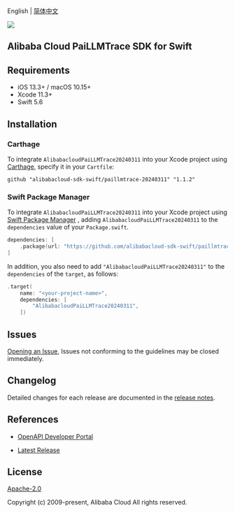 English | [简体中文](README-CN.md)

![](https://aliyunsdk-pages.alicdn.com/icons/AlibabaCloud.svg)

## Alibaba Cloud PaiLLMTrace SDK for Swift

## Requirements

- iOS 13.3+ / macOS 10.15+
- Xcode 11.3+
- Swift 5.6

## Installation

### Carthage

To integrate `AlibabacloudPaiLLMTrace20240311` into your Xcode project using [Carthage](https://github.com/Carthage/Carthage), specify it in your `Cartfile`:

```ogdl
github "alibabacloud-sdk-swift/paillmtrace-20240311" "1.1.2"
```

### Swift Package Manager

To integrate `AlibabacloudPaiLLMTrace20240311` into your Xcode project using [Swift Package Manager](https://swift.org/package-manager/) , adding `AlibabacloudPaiLLMTrace20240311` to the `dependencies` value of your `Package.swift`.

```swift
dependencies: [
    .package(url: "https://github.com/alibabacloud-sdk-swift/paillmtrace-20240311.git", from: "1.1.2")
]
```

In addition, you also need to add `"AlibabacloudPaiLLMTrace20240311"` to the `dependencies` of the `target`, as follows:

```swift
.target(
    name: "<your-project-name>",
    dependencies: [
        "AlibabacloudPaiLLMTrace20240311",
    ])
```

## Issues

[Opening an Issue](https://github.com/alibabacloud-sdk-swift/paillmtrace-20240311/issues/new), Issues not conforming to the guidelines may be closed immediately.

## Changelog

Detailed changes for each release are documented in the [release notes](./ChangeLog.txt).

## References

* [OpenAPI Developer Portal](https://next.api.alibabacloud.com/home)
- [Latest Release](https://github.com/alibabacloud-sdk-swift/paillmtrace-20240311)

## License

[Apache-2.0](http://www.apache.org/licenses/LICENSE-2.0)

Copyright (c) 2009-present, Alibaba Cloud All rights reserved.
